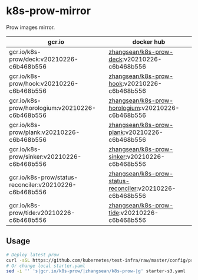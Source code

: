 # k8s-prow-mirror

Prow images mirror.

gcr.io | docker hub
---|---
gcr.io/k8s-prow/deck:v20210226-c6b468b556 | [zhangsean/k8s-prow-deck](https://hub.docker.com/r/zhangsean/k8s-prow-deck):v20210226-c6b468b556
gcr.io/k8s-prow/hook:v20210226-c6b468b556 | [zhangsean/k8s-prow-hook](https://hub.docker.com/r/zhangsean/k8s-prow-hook):v20210226-c6b468b556
gcr.io/k8s-prow/horologium:v20210226-c6b468b556 | [zhangsean/k8s-prow-horologium](https://hub.docker.com/r/zhangsean/k8s-prow-horologium):v20210226-c6b468b556
gcr.io/k8s-prow/plank:v20210226-c6b468b556 | [zhangsean/k8s-prow-plank](https://hub.docker.com/r/zhangsean/k8s-prow-plank):v20210226-c6b468b556
gcr.io/k8s-prow/sinker:v20210226-c6b468b556 | [zhangsean/k8s-prow-sinker](https://hub.docker.com/r/zhangsean/k8s-prow-sinker):v20210226-c6b468b556
gcr.io/k8s-prow/status-reconciler:v20210226-c6b468b556 | [zhangsean/k8s-prow-status-reconciler](https://hub.docker.com/r/zhangsean/k8s-prow-status-reconciler):v20210226-c6b468b556
gcr.io/k8s-prow/tide:v20210226-c6b468b556 | [zhangsean/k8s-prow-tide](https://hub.docker.com/r/zhangsean/k8s-prow-tide):v20210226-c6b468b556

## Usage

```bash
# Deploy latest prow
curl -sSL https://github.com/kubernetes/test-infra/raw/master/config/prow/cluster/starter-s3.yaml | sed 's|gcr.io/k8s-prow/|zhangsean/k8s-prow-|g' | kubectl apply -f -
# Or change local starter.yaml
sed -i '' 's|gcr.io/k8s-prow/|zhangsean/k8s-prow-|g' starter-s3.yaml
```
